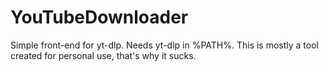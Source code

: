 # YouTubeDownloader
Simple front-end for yt-dlp. Needs yt-dlp in %PATH%.
This is mostly a tool created for personal use, that's why it sucks.
